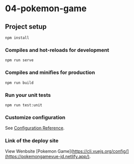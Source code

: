 # 04-pokemon-game

## Project setup
```
npm install
```

### Compiles and hot-reloads for development
```
npm run serve
```

### Compiles and minifies for production
```
npm run build
```

### Run your unit tests
```
npm run test:unit
```

### Customize configuration
See [Configuration Reference](https://cli.vuejs.org/config/).

### Link of the deploy site
View Wenbsite [Pokemon Game](https://cli.vuejs.org/config/](https://pokemongamevue-jd.netlify.app/).
